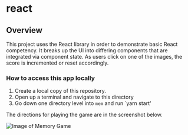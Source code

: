 # react
## Overview

This project uses the React library in order to demonstrate basic React competency. It breaks up the UI into differing components that are integrated via component state. As users click on one of the images, the score is incremented or reset accordingly.

### How to access this app locally

1) Create a local copy of this repository.
2) Open up a terminal and navigate to this directory
3) Go down one directory level into `mem` and run `yarn start'

The directions for playing the game are in the screenshot below.

![Image of Memory Game](https://imgur.com/a/32vylxS)
